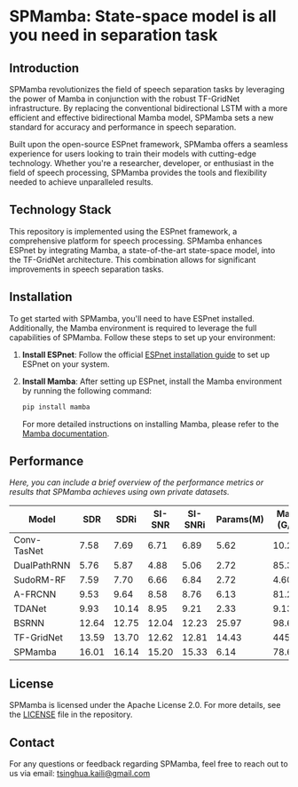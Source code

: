 
# SPMamba: State-space model is all you need in separation task

## Introduction

SPMamba revolutionizes the field of speech separation tasks by leveraging the power of Mamba in conjunction with the robust TF-GridNet infrastructure. By replacing the conventional bidirectional LSTM with a more efficient and effective bidirectional Mamba model, SPMamba sets a new standard for accuracy and performance in speech separation.

Built upon the open-source ESPnet framework, SPMamba offers a seamless experience for users looking to train their models with cutting-edge technology. Whether you're a researcher, developer, or enthusiast in the field of speech processing, SPMamba provides the tools and flexibility needed to achieve unparalleled results.

## Technology Stack

This repository is implemented using the ESPnet framework, a comprehensive platform for speech processing. SPMamba enhances ESPnet by integrating Mamba, a state-of-the-art state-space model, into the TF-GridNet architecture. This combination allows for significant improvements in speech separation tasks.

## Installation

To get started with SPMamba, you'll need to have ESPnet installed. Additionally, the Mamba environment is required to leverage the full capabilities of SPMamba. Follow these steps to set up your environment:

1. **Install ESPnet**: Follow the official [ESPnet installation guide](https://github.com/espnet/espnet#installation) to set up ESPnet on your system.

2. **Install Mamba**: After setting up ESPnet, install the Mamba environment by running the following command:

   ```bash
   pip install mamba
   ```

   For more detailed instructions on installing Mamba, please refer to the [Mamba documentation](https://github.com/state-spaces/mamba).

## Performance

*Here, you can include a brief overview of the performance metrics or results that SPMamba achieves using own private datasets.*

| Model        | SDR  | SDRi | SI-SNR | SI-SNRi | Params(M) | Macs (G/s) |
|--------------|------|------|--------|---------|-----------|------------|
| Conv-TasNet  | 7.58 | 7.69 | 6.71   | 6.89    | 5.62      | 10.23      |
| DualPathRNN  | 5.76 | 5.87 | 4.88   | 5.06    | 2.72      | 85.32      |
| SudoRM-RF    | 7.59 | 7.70 | 6.66   | 6.84    | 2.72      | 4.60       |
| A-FRCNN      | 9.53 | 9.64 | 8.58   | 8.76    | 6.13      | 81.20      |
| TDANet       | 9.93 | 10.14| 8.95   | 9.21    | 2.33      | 9.13       |
| BSRNN        | 12.64| 12.75| 12.04  | 12.23   | 25.97     | 98.69      |
| TF-GridNet   | 13.59| 13.70| 12.62  | 12.81   | 14.43     | 445.56     |
| SPMamba   | 16.01| 16.14 | 15.20  | 15.33   | 6.14     | 78.69    |

## License

SPMamba is licensed under the Apache License 2.0. For more details, see the [LICENSE](LICENSE) file in the repository.

## Contact

For any questions or feedback regarding SPMamba, feel free to reach out to us via email: tsinghua.kaili@gmail.com